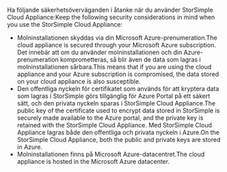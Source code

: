 <!--alkohli 02/21/2017 cloud appliance security-->

<span data-ttu-id="43145-101">Ha följande säkerhetsöverväganden i åtanke när du använder StorSimple Cloud Appliance:</span><span class="sxs-lookup"><span data-stu-id="43145-101">Keep the following security considerations in mind when you use the StorSimple Cloud Appliance:</span></span>

* <span data-ttu-id="43145-102">Molninstallationen skyddas via din Microsoft Azure-prenumeration.</span><span class="sxs-lookup"><span data-stu-id="43145-102">The cloud appliance is secured through your Microsoft Azure subscription.</span></span> <span data-ttu-id="43145-103">Det innebär att om du använder molninstallationen och din Azure-prenumeration komprometteras, så blir även de data som lagras i molninstallationen sårbara.</span><span class="sxs-lookup"><span data-stu-id="43145-103">This means that if you are using the cloud appliance and your Azure subscription is compromised, the data stored on your cloud appliance is also susceptible.</span></span>
* <span data-ttu-id="43145-104">Den offentliga nyckeln för certifikatet som används för att kryptera data som lagras i StorSimple görs tillgänglig för Azure Portal på ett säkert sätt, och den privata nyckeln sparas i StorSimple Cloud Appliance.</span><span class="sxs-lookup"><span data-stu-id="43145-104">The public key of the certificate used to encrypt data stored in StorSimple is securely made available to the Azure portal, and the private key is retained with the StorSimple Cloud Appliance.</span></span> <span data-ttu-id="43145-105">Med StorSimple Cloud Appliance lagras både den offentliga och privata nyckeln i Azure.</span><span class="sxs-lookup"><span data-stu-id="43145-105">On the StorSimple Cloud Appliance, both the public and private keys are stored in Azure.</span></span>
* <span data-ttu-id="43145-106">Molninstallationen finns på Microsoft Azure-datacentret.</span><span class="sxs-lookup"><span data-stu-id="43145-106">The cloud appliance is hosted in the Microsoft Azure datacenter.</span></span>


